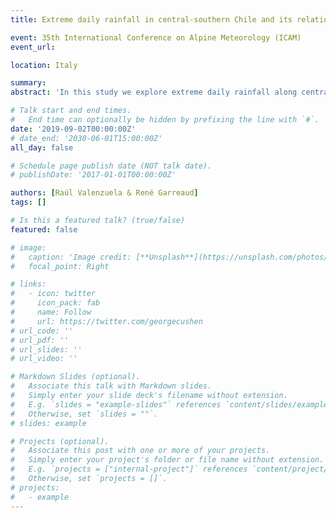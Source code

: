 ```yaml
---
title: Extreme daily rainfall in central-southern Chile and its relationship with low-level horizontal water vapor fluxes

event: 35th International Conference on Alpine Meteorology (ICAM)
event_url: 

location: Italy

summary: 
abstract: 'In this study we explore extreme daily rainfall along central-southern Chile (27º-45ºS) and their relationship with horizontal water vapor fluxes, synoptic-scale patterns and hydrological impacts. Daily rainfall accumulation is retrieved from over 300 rain gauges covering a period between 20–50 years. In addition, the integrated water vapor column (IWV) and transport (IVT) derived from Climate Forecast System Reanalysis products are employed to unravel the dependency between extreme rainfall and horizontal water vapor fluxes. Our results indicate that extreme rainfall concentrates in very specific areas where terrain has higher altitude, especially along the Andes foothills. The majority of these events concentrates in austral winter, last a single day and encompass a north-south band of about 200 km in length . Composited synoptic analyses identified extreme rainfall cases dominated by northwesterly (NW) and westerly (W) moisture fluxes. Some features of the NW group include a 300-hPa trough projecting from extratropic to subtropics, a surface–level depression, and cyclonic winds at 850-hPa along the coast associated with IWV > 30 mm. Conversely, features in the W group include both a very weak 300-hPa trough and surface depression, as well as coastal westerly winds associated with IWV > 30 mm. About half of extreme daily rainfall is associated with an atmospheric river. Extreme rainfall observed in W (NW) cases have a strong orographic (synoptic) forcing. In addition, W cases are, in average, warmer than NW cases, leading to an amplified hydrological response.'

# Talk start and end times.
#   End time can optionally be hidden by prefixing the line with `#`.
date: '2019-09-02T00:00:00Z'
# date_end: '2030-06-01T15:00:00Z'
all_day: false

# Schedule page publish date (NOT talk date).
# publishDate: '2017-01-01T00:00:00Z'

authors: [Raúl Valenzuela & René Garreaud]
tags: []

# Is this a featured talk? (true/false)
featured: false

# image:
#   caption: 'Image credit: [**Unsplash**](https://unsplash.com/photos/bzdhc5b3Bxs)'
#   focal_point: Right

# links:
#   - icon: twitter
#     icon_pack: fab
#     name: Follow
#     url: https://twitter.com/georgecushen
# url_code: ''
# url_pdf: ''
# url_slides: ''
# url_video: ''

# Markdown Slides (optional).
#   Associate this talk with Markdown slides.
#   Simply enter your slide deck's filename without extension.
#   E.g. `slides = "example-slides"` references `content/slides/example-slides.md`.
#   Otherwise, set `slides = ""`.
# slides: example

# Projects (optional).
#   Associate this post with one or more of your projects.
#   Simply enter your project's folder or file name without extension.
#   E.g. `projects = ["internal-project"]` references `content/project/deep-learning/index.md`.
#   Otherwise, set `projects = []`.
# projects:
#   - example
---
```



